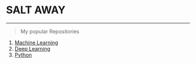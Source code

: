 # SALT AWAY
---
>My popular Repositories
1. [Machine Learning](https://github.com/Pogeyann/ML_Projects.git)
2. [Deep Learning](https://github.com/Pogeyann/Deep-learning.git)
3. [Python](https://github.com/Pogeyann/python.git)
